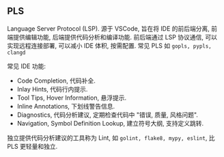 ## PLS

Language Server Protocol (LSP). 源于 VSCode, 旨在将 IDE 的前后端分离, 前端提供编辑功能, 后端提供代码分析和编译功能. 前后端通过 LSP 协议通信, 可以实现远程连接部署, 可以减小 IDE 体积, 按需配置. 常见 PLS 如 `gopls, pypls, clangd`

常见 IDE 功能:
- Code Completion, 代码补全.
- Inlay Hints, 代码行内提示. 
- Tool Tips, Hover Information, 悬浮提示.
- Inline Annotations, 下划线警告信息.
- Diagnostics, 代码分析建议, 定期检查代码中 "错误, 质量, 风格问题".
- Navigation, Symbol Definition Lookup, 建立符号大纲, 支持定义跳转.

独立提供代码分析建议的工具称为 Lint, 如 `golint, flake8, mypy, eslint`, 比 PLS 更轻量和独立.

